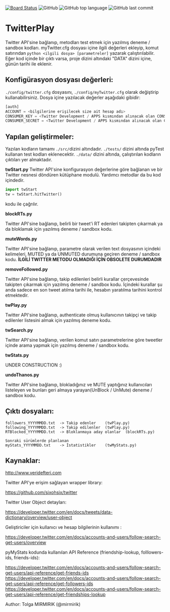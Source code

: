 [![Board Status](https://dev.azure.com/testeryou/10b2e0c2-0062-4680-b034-4362f128ab46/0eb5b43d-0494-46b9-a50e-cb7d9a661067/_apis/work/boardbadge/46c90235-e619-492e-97b0-2ba372d4fce9?columnOptions=1)](https://dev.azure.com/testeryou/10b2e0c2-0062-4680-b034-4362f128ab46/_boards/board/t/0eb5b43d-0494-46b9-a50e-cb7d9a661067/Microsoft.RequirementCategory) ![GitHub](https://img.shields.io/github/license/mirmirik/TwitterPlay.svg)
![GitHub top language](https://img.shields.io/github/languages/top/mirmirik/TwitterPlay.svg) ![GitHub last commit](https://img.shields.io/github/last-commit/mirmirik/TwitterPlay.svg)
# TwitterPlay

Twitter API'sine bağlanıp, metodları test etmek için yazılmış deneme / sandbox kodları.
myTwitter.cfg dosyası içine ilgili değerleri ekleyip, komut satırından `python <ilgili dosya> [parametreler]` yazarak çalıştırılabilir.
Eğer kod içinde bir çıktı varsa, proje dizini altındaki "DATA" dizini içine, günün tarihi ile eklenir.

## Konfigürasyon dosyası değerleri:
    
`./config/twitter.cfg` dosyasını, `./config/myTwitter.cfg` olarak değiştirip kullanabilirsiniz. Dosya içine yazılacak değerler aşağıdaki gibidir:

```python
[auth]
ACCOUNT = <bilgilerine erişilecek size ait hesap adı>
CONSUMER_KEY = <Twitter Development / APPS kısmından alınacak olan CONSUMER KEY>
CONSUMER_SECRET = <Twitter Development / APPS kısmından alınacak olan CONSUMER SECRET>
```
## Yapılan geliştirmeler:

Yazılan kodların tamamı `./src/`dizini altındadır. `./tests/` dizini altında pyTest kullanan test kodları eklenecektir. `./data/` dizini altında, çalıştırılan kodların çıktıları yer almaktadır.

**twStart.py**
Twitter API'sine konfigurasyon değerlerine göre bağlanan ve bir Twitter nesnesi döndüren kütüphane modulü. Yardımcı metodlar da bu kod içindedir.

```python
import twStart
tw = twStart.hitTwitter()
```
kodu ile çağrılır.

**blockRTs.py**

Twitter API'sine bağlanıp, belirli bir tweet'i RT edenleri takipten çıkarmak ya da bloklamak için yazılmış deneme / sandbox kodu.

**muteWords.py**

Twitter API'sine bağlanıp, parametre olarak verilen text dosyasının içindeki kelimeleri, MUTED ya da UNMUTED durumuna geçiren deneme / sandbox kodu. 
__İLGİLİ TWITTER METODU OLMADIĞI İÇİN OBSOLETE DURUMDADIR__

**removeFollowed.py**

Twitter API'sine bağlanıp, takip edilenleri belirli kurallar çerçevesinde takipten çıkarmak için yazılmış deneme / sandbox kodu. İçindeki kurallar şu anda sadece en son tweet atılma tarihi ile, hesabın yaratılma tarihini kontrol etmektedir.

**twPlay.py**

Twitter API'sine bağlanıp, authenticate olmuş kullanıcının takipçi ve takip edilenler listesini almak için yazılmış deneme kodu.

**twSearch.py**

Twitter API'sine bağlanıp, verilen komut satırı parametrelerine göre tweetler içinde arama yapmak için yazılmış deneme / sandbox kodu.

**twStats.py**

UNDER CONSTRUCTION :)

**undoThanos.py**

Twitter API'sine bağlanıp, blokladığınız ve MUTE yaptığınız kullanıcıları listeleyen ve bunları geri almaya yarayan(UnBlock / UnMute) deneme / sandbox kodu.

## Çıktı dosyaları:

    followers_YYYYMMDD.txt  -> Takip edenler    (twPlay.py)
    following_YYYYMMDD.txt  -> Takip edilenler  (twPlay.py)
    RTBlocked_YYYYMMDD.txt  -> Bloklanmaya aday olanlar  (blockRTs.py)

    Sonraki sürümlerde planlanan
    myStats_YYYYMMDD.txt    -> İstatistikler    (twMyStats.py) 

## Kaynaklar:

http://www.veridefteri.com

Twitter API'ye erişim sağlayan wrapper library:

https://github.com/sixohsix/twitter

Twitter User Object detayları:

https://developer.twitter.com/en/docs/tweets/data-dictionary/overview/user-object

Geliştiriciler için kullanıcı ve hesap bilgilerinin kullanımı :

https://developer.twitter.com/en/docs/accounts-and-users/follow-search-get-users/overview

pyMyStats kodunda kullanılan API Reference (friendship-lookup, folllowers-ids, friends-ids):

https://developer.twitter.com/en/docs/accounts-and-users/follow-search-get-users/api-reference/get-friends-ids
https://developer.twitter.com/en/docs/accounts-and-users/follow-search-get-users/api-reference/get-followers-ids
https://developer.twitter.com/en/docs/accounts-and-users/follow-search-get-users/api-reference/get-friendships-lookup


Author: Tolga MIRMIRIK (@mirmirik)
